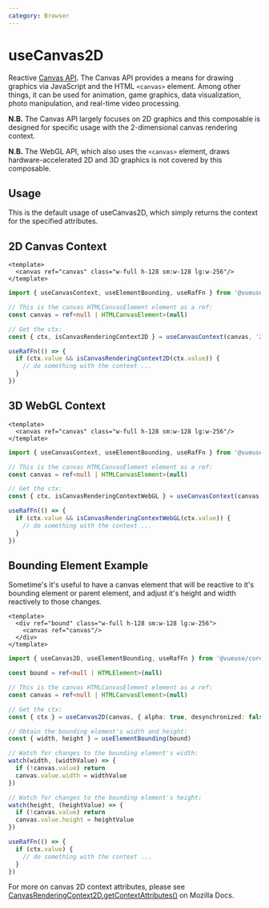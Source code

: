 ```yaml
---
category: Browser
---
```


# useCanvas2D

Reactive [Canvas API](https://developer.mozilla.org/en-US/docs/Web/API/Canvas_API). The Canvas API provides a means for drawing graphics via JavaScript and the HTML `<canvas>` element. Among other things, it can be used for animation, game graphics, data visualization, photo manipulation, and real-time video processing.

**N.B.** The Canvas API largely focuses on 2D graphics and this composable is designed for specific usage with the 2-dimensional canvas rendering context. 

**N.B.** The WebGL API, which also uses the `<canvas>` element, draws hardware-accelerated 2D and 3D graphics is not covered by this composable.

## Usage

This is the default usage of useCanvas2D, which simply returns the context for the specified attributes.

## 2D Canvas Context

```vue
<template>
  <canvas ref="canvas" class="w-full h-128 sm:w-128 lg:w-256"/>
</template>
```

```ts
import { useCanvasContext, useElementBounding, useRafFn } from '@vueuse/core'

// This is the canvas HTMLCanvasElement element as a ref:
const canvas = ref<null | HTMLCanvasElement>(null)

// Get the ctx:
const { ctx, isCanvasRenderingContext2D } = useCanvasContext(canvas, '2d', { alpha: false })

useRafFn(() => {
  if (ctx.value && isCanvasRenderingContext2D(ctx.value)) {
    // do something with the context ...
  }
})
```

## 3D WebGL Context

```vue
<template>
  <canvas ref="canvas" class="w-full h-128 sm:w-128 lg:w-256"/>
</template>
```

```ts
import { useCanvasContext, useElementBounding, useRafFn } from '@vueuse/core'

// This is the canvas HTMLCanvasElement element as a ref:
const canvas = ref<null | HTMLCanvasElement>(null)

// Get the ctx:
const { ctx, isCanvasRenderingContextWebGL } = useCanvasContext(canvas, 'webgl', { alpha: false })

useRafFn(() => {
  if (ctx.value && isCanvasRenderingContextWebGL(ctx.value)) {
    // do something with the context ...
  }
})
```

## Bounding Element Example

Sometime's it's useful to have a canvas element that will be reactive to it's bounding element or parent element, and adjust it's height and width reactively to those changes.

```vue
<template>
  <div ref="bound" class="w-full h-128 sm:w-128 lg:w-256">
    <canvas ref="canvas"/>
  </div>
</template>
```

```ts
import { useCanvas2D, useElementBounding, useRafFn } from '@vueuse/core'

const bound = ref<null | HTMLElement>(null)

// This is the canvas HTMLCanvasElement element as a ref:
const canvas = ref<null | HTMLCanvasElement>(null)

// Get the ctx:
const { ctx } = useCanvas2D(canvas, { alpha: true, desynchronized: false })

// Obtain the bounding element's width and height:
const { width, height } = useElementBounding(bound)

// Watch for changes to the bounding element's width:
watch(width, (widthValue) => {
  if (!canvas.value) return
  canvas.value.width = widthValue
})

// Watch for changes to the bounding element's height:
watch(height, (heightValue) => {
  if (!canvas.value) return
  canvas.value.height = heightValue
})

useRafFn(() => {
  if (ctx.value) {
    // do something with the context ...
  }
})
```

For more on canvas 2D context attributes, please see [CanvasRenderingContext2D.getContextAttributes()](https://developer.mozilla.org/en-US/docs/Web/API/CanvasRenderingContext2D/getContextAttributes) on Mozilla Docs.
